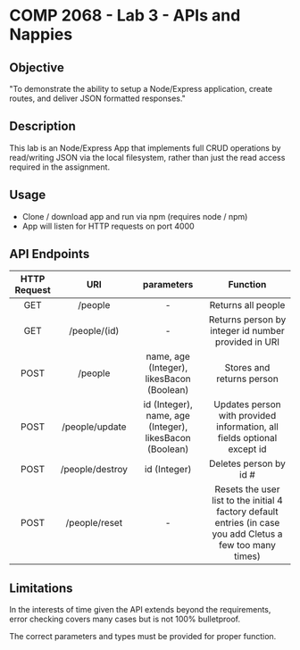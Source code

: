# COMP 2068 - Lab 3 - APIs and Nappies

## Objective

"To demonstrate the ability to setup a Node/Express application, create routes, and deliver JSON formatted responses."

## Description

This lab is an Node/Express App that implements full CRUD operations by read/writing JSON via the local filesystem, rather than just the read access required in the assignment.

## Usage

- Clone / download app and run via npm (requires node / npm)
- App will listen for HTTP requests on port 4000

## API Endpoints

|HTTP Request | URI | parameters | Function|
|:---:|:---:|:---:|:---:|
|GET|/people|-|Returns all people|
|GET|/people/(id)|-|Returns person by integer id number provided in URI|
|POST|/people|name, age (Integer), likesBacon (Boolean)|Stores and returns person|
|POST|/people/update|id (Integer), name, age (Integer), likesBacon (Boolean)|Updates person with provided information, all fields optional except id|
|POST|/people/destroy|id (Integer)|Deletes person by id #|
|POST|/people/reset|-|Resets the user list to the initial 4 factory default entries (in case you add Cletus a few too many times)|

## Limitations
In the interests of time given the API extends beyond the requirements, error checking covers many cases but is not 100% bulletproof.

The correct parameters and types must be provided for proper function.